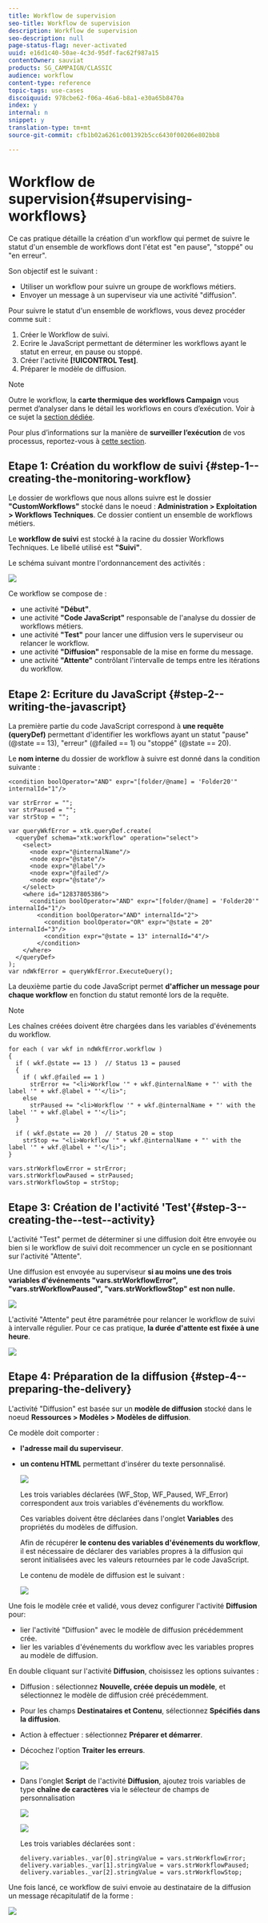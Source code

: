 ```yaml
---
title: Workflow de supervision
seo-title: Workflow de supervision
description: Workflow de supervision
seo-description: null
page-status-flag: never-activated
uuid: e16d1c40-50ae-4c3d-95df-fac62f987a15
contentOwner: sauviat
products: SG_CAMPAIGN/CLASSIC
audience: workflow
content-type: reference
topic-tags: use-cases
discoiquuid: 978cbe62-f06a-46a6-b8a1-e30a65b8470a
index: y
internal: n
snippet: y
translation-type: tm+mt
source-git-commit: cfb1b02a6261c001392b5cc6430f00206e802bb8

---
```



# Workflow de supervision{#supervising-workflows}

Ce cas pratique détaille la création d&#39;un workflow qui permet de suivre le statut d&#39;un ensemble de workflows dont l&#39;état est &quot;en pause&quot;, &quot;stoppé&quot; ou &quot;en erreur&quot;.

Son objectif est le suivant :

* Utiliser un workflow pour suivre un groupe de workflows métiers.
* Envoyer un message à un superviseur via une activité &quot;diffusion&quot;.

Pour suivre le statut d&#39;un ensemble de workflows, vous devez procéder comme suit :

1. Créer le Workflow de suivi.
1. Ecrire le JavaScript permettant de déterminer les workflows ayant le statut en erreur, en pause ou stoppé.
1. Créer l&#39;activité **[!UICONTROL Test]**.
1. Préparer le modèle de diffusion.

>[!NOTE]
>
>Outre le workflow, la **carte thermique des workflows Campaign** vous permet d’analyser dans le détail les workflows en cours d’exécution. Voir à ce sujet la [section dédiée](../../workflow/using/heatmap.md).
>
>Pour plus d’informations sur la manière de **surveiller l’exécution** de vos processus, reportez-vous à [cette section](../../workflow/using/monitoring-workflow-execution.md).

## Etape 1: Création du workflow de suivi {#step-1--creating-the-monitoring-workflow}

Le dossier de workflows que nous allons suivre est le dossier **&quot;CustomWorkflows&quot;** stocké dans le noeud : **Administration > Exploitation > Workflows Techniques**. Ce dossier contient un ensemble de workflows métiers.

Le **workflow de suivi** est stocké à la racine du dossier Workflows Techniques. Le libellé utilisé est **&quot;Suivi&quot;**.

Le schéma suivant montre l&#39;ordonnancement des activités :

![](assets/uc_monitoring_workflow_overview.png)

Ce workflow se compose de :

* une activité **&quot;Début&quot;**.
* une activité **&quot;Code JavaScript&quot;** responsable de l&#39;analyse du dossier de workflows métiers.
* une activité **&quot;Test&quot;** pour lancer une diffusion vers le superviseur ou relancer le workflow.
* une activité **&quot;Diffusion&quot;** responsable de la mise en forme du message.
* une activité **&quot;Attente&quot;** contrôlant l&#39;intervalle de temps entre les itérations du workflow.

## Etape 2: Ecriture du JavaScript {#step-2--writing-the-javascript}

La première partie du code JavaScript correspond à **une requête (queryDef)** permettant d&#39;identifier les workflows ayant un statut &quot;pause&quot; (@state == 13), &quot;erreur&quot; (@failed == 1) ou &quot;stoppé&quot; (@state == 20).

Le **nom interne** du dossier de workflow à suivre est donné dans la condition suivante :

```
<condition boolOperator="AND" expr="[folder/@name] = 'Folder20'" internalId="1"/>
```

```
var strError = "";
var strPaused = "";
var strStop = "";

var queryWkfError = xtk.queryDef.create(
  <queryDef schema="xtk:workflow" operation="select">
    <select>
      <node expr="@internalName"/>
      <node expr="@state"/>
      <node expr="@label"/>
      <node expr="@failed"/>
      <node expr="@state"/>   
    </select>
    <where id="12837805386">
      <condition boolOperator="AND" expr="[folder/@name] = 'Folder20'" internalId="1"/>
        <condition boolOperator="AND" internalId="2">
          <condition boolOperator="OR" expr="@state = 20" internalId="3"/>
          <condition expr="@state = 13" internalId="4"/>
        </condition>  
    </where>
  </queryDef>
);
var ndWkfError = queryWkfError.ExecuteQuery(); 
```

La deuxième partie du code JavaScript permet **d&#39;afficher un message pour chaque workflow** en fonction du statut remonté lors de la requête.

>[!NOTE]
>
>Les chaînes créées doivent être chargées dans les variables d&#39;événements du workflow.

```
for each ( var wkf in ndWkfError.workflow ) 
{
  if ( wkf.@state == 13 )  // Status 13 = paused
  {
    if ( wkf.@failed == 1 )
      strError += "<li>Workflow '" + wkf.@internalName + "' with the label '" + wkf.@label + "'</li>";
    else
      strPaused += "<li>Workflow '" + wkf.@internalName + "' with the label '" + wkf.@label + "'</li>";
  }
  
  if ( wkf.@state == 20 )  // Status 20 = stop
    strStop += "<li>Workflow '" + wkf.@internalName + "' with the label '" + wkf.@label + "'</li>";
}

vars.strWorkflowError = strError;
vars.strWorkflowPaused = strPaused;
vars.strWorkflowStop = strStop;
```

## Etape 3: Création de l&#39;activité &#39;Test&#39;{#step-3--creating-the--test--activity}

L&#39;activité &quot;Test&quot; permet de déterminer si une diffusion doit être envoyée ou bien si le workflow de suivi doit recommencer un cycle en se positionnant sur l&#39;activité &quot;Attente&quot;.

Une diffusion est envoyée au superviseur **si au moins une des trois variables d&#39;événements &quot;vars.strWorkflowError&quot;, &quot;vars.strWorkflowPaused&quot;, &quot;vars.strWorkflowStop&quot; est non nulle.**

![](assets/uc_monitoring_workflow_test.png)

L&#39;activité &quot;Attente&quot; peut être paramétrée pour relancer le workflow de suivi à intervalle régulier. Pour ce cas pratique, **la durée d&#39;attente est fixée à une heure**.

![](assets/uc_monitoring_workflow_attente.png)

## Etape 4: Préparation de la diffusion {#step-4--preparing-the-delivery}

L&#39;activité &quot;Diffusion&quot; est basée sur un **modèle de diffusion** stocké dans le noeud **Ressources > Modèles > Modèles de diffusion**.

Ce modèle doit comporter :

* **l&#39;adresse mail du superviseur**.
* **un contenu HTML** permettant d&#39;insérer du texte personnalisé.

   ![](assets/uc_monitoring_workflow_variables_diffusion.png)

   Les trois variables déclarées (WF_Stop, WF_Paused, WF_Error) correspondent aux trois variables d&#39;événements du workflow.

   Ces variables doivent être déclarées dans l&#39;onglet **Variables** des propriétés du modèles de diffusion.

   Afin de récupérer **le contenu des variables d&#39;événements du workflow**, il est nécessaire de déclarer des variables propres à la diffusion qui seront initialisées avec les valeurs retournées par le code JavaScript.

   Le contenu de modèle de diffusion est le suivant :

   ![](assets/uc_monitoring_workflow_model_diffusion.png)

Une fois le modèle crée et validé, vous devez configurer l&#39;activité **Diffusion** pour:

* lier l&#39;activité &quot;Diffusion&quot; avec le modèle de diffusion précédemment crée.
* lier les variables d&#39;événements du workflow avec les variables propres au modèle de diffusion.

En double cliquant sur l&#39;activité **Diffusion**, choisissez les options suivantes :

* Diffusion : sélectionnez **Nouvelle, créée depuis un modèle**, et sélectionnez le modèle de diffusion créé précédemment.
* Pour les champs **Destinataires et Contenu**, sélectionnez **Spécifiés dans la diffusion**.
* Action à effectuer : sélectionnez **Préparer et démarrer**.
* Décochez l&#39;option **Traiter les erreurs**.

   ![](assets/uc_monitoring_workflow_optionmodel.png)

* Dans l&#39;onglet **Script** de l&#39;activité **Diffusion**, ajoutez trois variables de type **chaîne de caractères** via le sélecteur de champs de personnalisation

   ![](assets/uc_monitoring_workflow_selectlinkvariables.png)

   ![](assets/uc_monitoring_workflow_linkvariables.png)

   Les trois variables déclarées sont :

   ```
   delivery.variables._var[0].stringValue = vars.strWorkflowError;
   delivery.variables._var[1].stringValue = vars.strWorkflowPaused;
   delivery.variables._var[2].stringValue = vars.strWorkflowStop; 
   ```

Une fois lancé, ce workflow de suivi envoie au destinataire de la diffusion un message récapitulatif de la forme :

![](assets/uc_monitoring_workflow_mailfinal.png)

